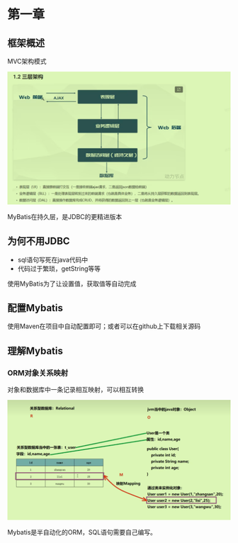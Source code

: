 # 第一章

## 框架概述

MVC架构模式

![image-20240118155016759](../Pic/image-20240118155016759.png)

MyBatis在持久层，是JDBC的更精进版本

## 为何不用JDBC

- sql语句写死在java代码中
- 代码过于繁琐，getString等等

使用MyBatis为了让设置值，获取值等自动完成

## 配置Mybatis

使用Maven在项目中自动配置即可；或者可以在github上下载相关源码

## 理解Mybatis

### ORM对象关系映射

对象和数据库中一条记录相互映射，可以相互转换

<img src="../Pic/image-20240118161313926.png" alt="image-20240118161313926" style="zoom:50%;" />

Mybatis是半自动化的ORM，SQL语句需要自己编写。